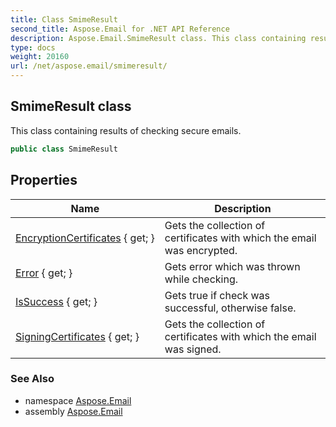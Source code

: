 ```yaml
---
title: Class SmimeResult
second_title: Aspose.Email for .NET API Reference
description: Aspose.Email.SmimeResult class. This class containing results of checking secure emails
type: docs
weight: 20160
url: /net/aspose.email/smimeresult/
---
```

## SmimeResult class

This class containing results of checking secure emails.

```csharp
public class SmimeResult
```

## Properties

| Name | Description |
| --- | --- |
| [EncryptionCertificates](../../aspose.email/smimeresult/encryptioncertificates/) { get; } | Gets the collection of certificates with which the email was encrypted. |
| [Error](../../aspose.email/smimeresult/error/) { get; } | Gets error which was thrown while checking. |
| [IsSuccess](../../aspose.email/smimeresult/issuccess/) { get; } | Gets true if check was successful, otherwise false. |
| [SigningCertificates](../../aspose.email/smimeresult/signingcertificates/) { get; } | Gets the collection of certificates with which the email was signed. |

### See Also

* namespace [Aspose.Email](../../aspose.email/)
* assembly [Aspose.Email](../../)


